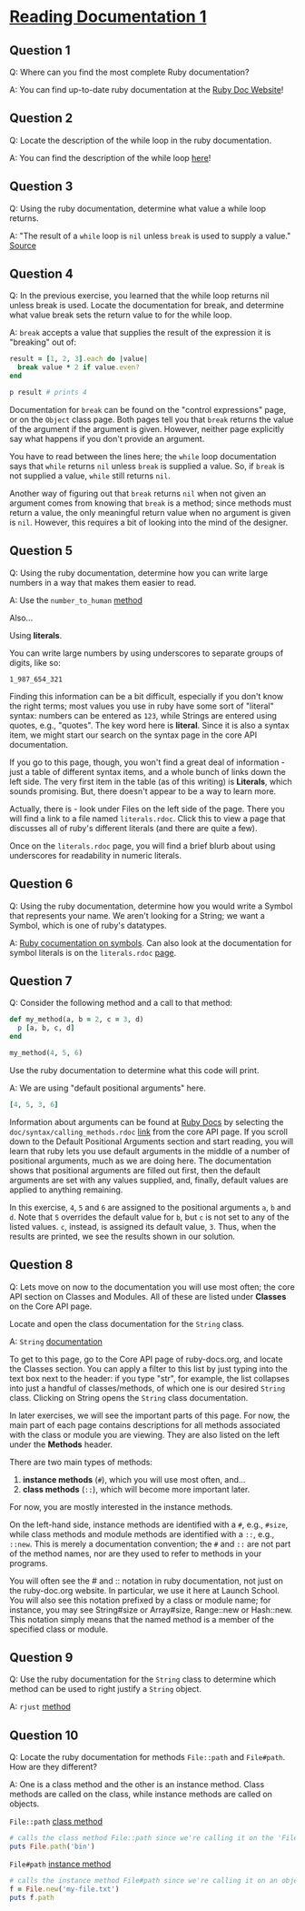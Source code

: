 # [Reading Documentation 1](https://launchschool.com/exercise_sets/4c75f0c5)

## Question 1

Q: Where can you find the most complete Ruby documentation?

A: You can find up-to-date ruby documentation at the [Ruby Doc Website](http://ruby-doc.org/)!

## Question 2

Q: Locate the description of the while loop in the ruby documentation.

A: You can find the description of the while loop [here](http://ruby-doc.org/core-2.4.0/doc/syntax/control_expressions_rdoc.html#label-while+Loop)!

## Question 3

Q: Using the ruby documentation, determine what value a while loop returns.

A: "The result of a ```while``` loop is ```nil``` unless ```break``` is used to supply a value." [Source](http://ruby-doc.org/core-2.4.0/doc/syntax/control_expressions_rdoc.html#label-while+Loop)

## Question 4

Q: In the previous exercise, you learned that the while loop returns nil unless break is used. Locate the documentation for break, and determine what value break sets the return value to for the while loop.

A: ```break``` accepts a value that supplies the result of the expression it is "breaking" out of:

```ruby
result = [1, 2, 3].each do |value|
  break value * 2 if value.even?
end

p result # prints 4
```

Documentation for ```break``` can be found on the "control expressions" page, or on the ```Object``` class page. Both pages tell you that ```break``` returns the value of the argument if the argument is given. However, neither page explicitly say what happens if you don't provide an argument.

You have to read between the lines here; the ```while``` loop documentation says that ```while``` returns ```nil``` unless ```break``` is supplied a value. So, if ```break``` is not supplied a value, ```while``` still returns ```nil```.

Another way of figuring out that ```break``` returns ```nil``` when not given an argument comes from knowing that ```break``` is a method; since methods must return a value, the only meaningful return value when no argument is given is ```nil```. However, this requires a bit of looking into the mind of the designer.

## Question 5

Q: Using the ruby documentation, determine how you can write large numbers in a way that makes them easier to read.

A: Use the ```number_to_human``` [method](http://api.rubyonrails.org/classes/ActionView/Helpers/NumberHelper.html#method-i-number_to_human)

Also...

Using **literals**.

You can write large numbers by using underscores to separate groups of digits, like so:

```1_987_654_321```

Finding this information can be a bit difficult, especially if you don't know the right terms; most values you use in ruby have some sort of "literal" syntax: numbers can be entered as ```123```, while Strings are entered using quotes, e.g., "quotes". The key word here is **literal**. Since it is also a syntax item, we might start our search on the syntax page in the core API documentation.

If you go to this page, though, you won't find a great deal of information - just a table of different syntax items, and a whole bunch of links down the left side. The very first item in the table (as of this writing) is **Literals**, which sounds promising. But, there doesn't appear to be a way to learn more.

Actually, there is - look under Files on the left side of the page. There you will find a link to a file named ```literals.rdoc```. Click this to view a page that discusses all of ruby's different literals (and there are quite a few).

Once on the ```literals.rdoc``` page, you will find a brief blurb about using underscores for readability in numeric literals.

## Question 6

Q: Using the ruby documentation, determine how you would write a Symbol that represents your name. We aren't looking for a String; we want a Symbol, which is one of ruby's datatypes.

A: [Ruby cocumentation on symbols](http://ruby-doc.org/core-2.4.0/Symbol.html). Can also look at the documentation for symbol literals is on the ```literals.rdoc``` [page](https://ruby-doc.org/core-2.4.0/doc/syntax/literals_rdoc.html).

## Question 7

Q: Consider the following method and a call to that method:

```ruby
def my_method(a, b = 2, c = 3, d)
  p [a, b, c, d]
end

my_method(4, 5, 6)
```

Use the ruby documentation to determine what this code will print.

A: We are using "default positional arguments" here.

```ruby
[4, 5, 3, 6]
```

Information about arguments can be found at [Ruby Docs](http://ruby-doc.org/) by selecting the ```doc/syntax/calling_methods.rdoc``` [link](http://ruby-doc.org/core-2.4.0/doc/syntax/calling_methods_rdoc.html) from the core API page. If you scroll down to the Default Positional Arguments section and start reading, you will learn that ruby lets you use default arguments in the middle of a number of positional arguments, much as we are doing here. The documentation shows that positional arguments are filled out first, then the default arguments are set with any values supplied, and, finally, default values are applied to anything remaining.

In this exercise, ```4```, ```5``` and ```6``` are assigned to the positional arguments ```a```, ```b``` and ```d```. Note that ```5``` overrides the default value for ```b```, but ```c``` is not set to any of the listed values. ```c```, instead, is assigned its default value, ```3```. Thus, when the results are printed, we see the results shown in our solution.

## Question 8

Q: Lets move on now to the documentation you will use most often; the core API section on Classes and Modules. All of these are listed under **Classes** on the Core API page.

Locate and open the class documentation for the ```String``` class.

A: ```String``` [documentation](http://ruby-doc.org/core-2.4.0/String.html)

To get to this page, go to the Core API page of ruby-docs.org, and locate the Classes section. You can apply a filter to this list by just typing into the text box next to the header: if you type "str", for example, the list collapses into just a handful of classes/methods, of which one is our desired ```String``` class. Clicking on String opens the ```String``` class documentation.

In later exercises, we will see the important parts of this page. For now, the main part of each page contains descriptions for all methods associated with the class or module you are viewing. They are also listed on the left under the **Methods** header.

There are two main types of methods:

1. **instance methods** (```#```), which you will use most often, and...
2. **class methods** (```::```), which will become more important later.

For now, you are mostly interested in the instance methods.

On the left-hand side, instance methods are identified with a ```#```, e.g., ```#size```, while class methods and module methods are identified with a ```::```, e.g., ```::new```. This is merely a documentation convention; the ```#``` and ```::``` are not part of the method names, nor are they used to refer to methods in your programs.

You will often see the # and :: notation in ruby documentation, not just on the ruby-doc.org website. In particular, we use it here at Launch School. You will also see this notation prefixed by a class or module name; for instance, you may see String#size or Array#size, Range::new or Hash::new. This notation simply means that the named method is a member of the specified class or module.

## Question 9

Q: Use the ruby documentation for the ```String``` class to determine which method can be used to right justify a ```String``` object.

A: ```rjust``` [method](http://ruby-doc.org/core-2.4.0/String.html#method-i-rjust)

## Question 10

Q: Locate the ruby documentation for methods ```File::path``` and ```File#path```. How are they different?

A: One is a class method and the other is an instance method. Class methods are called on the class, while instance methods are called on objects.

```File::path``` [class method](http://ruby-doc.org/core-2.4.0/File.html#method-c-path)

```ruby
# calls the class method File::path since we're calling it on the 'File' class
puts File.path('bin')
```

```File#path``` [instance method](http://ruby-doc.org/core-2.4.0/File.html#method-i-path)

```ruby
# calls the instance method File#path since we're calling it on an object of the 'File' class, namely 'f'
f = File.new('my-file.txt')
puts f.path
```
